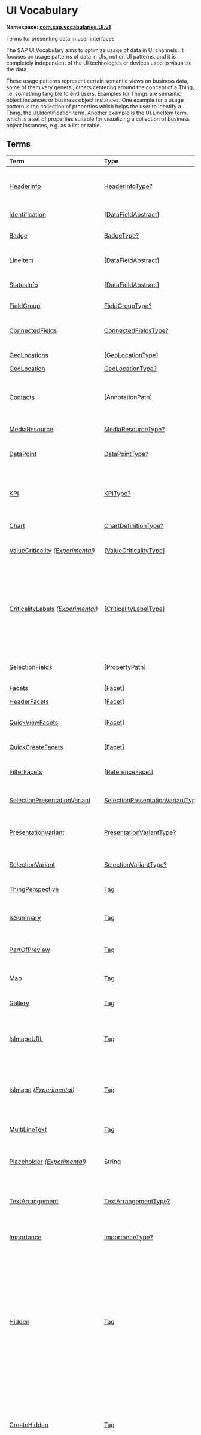 # UI Vocabulary
**Namespace: [com.sap.vocabularies.UI.v1](UI.xml)**

Terms for presenting data in user interfaces

The SAP UI Vocabulary aims to optimize usage of data in UI channels.
It focuses on usage patterns of data in UIs, not on UI patterns, and it is completely independent of the
UI technologies or devices used to visualize the data.

These usage patterns represent certain semantic views on business data, some of them very general,
others centering around the concept of a Thing, i.e. something tangible to end users.
Examples for Things are semantic object instances or business object instances.
One example for a usage pattern is the collection of properties which helps the user to identify a Thing,
the [UI.Identification](#Identification) term.
Another example is the [UI.LineItem](#LineItem) term, which is a set of properties suitable for visualizing
a collection of business object instances, e.g. as a list or table.


## Terms

Term|Type|Description
:---|:---|:----------
[HeaderInfo](UI.xml#L61)|[HeaderInfoType?](#HeaderInfoType)|<a name="HeaderInfo"></a>Information for the header area of an entity representation. HeaderInfo is mandatory for main entity types of the model
[Identification](UI.xml#L108)|\[[DataFieldAbstract](#DataFieldAbstract)\]|<a name="Identification"></a>Collection of fields identifying the object
[Badge](UI.xml#L113)|[BadgeType?](#BadgeType)|<a name="Badge"></a>Information usually displayed in the form of a business card
[LineItem](UI.xml#L140)|\[[DataFieldAbstract](#DataFieldAbstract)\]|<a name="LineItem"></a>Collection of data fields for representation in a table or list
[StatusInfo](UI.xml#L145)|\[[DataFieldAbstract](#DataFieldAbstract)\]|<a name="StatusInfo"></a>Collection of data fields describing the status of an entity
[FieldGroup](UI.xml#L150)|[FieldGroupType?](#FieldGroupType)|<a name="FieldGroup"></a>Group of fields with an optional label
[ConnectedFields](UI.xml#L164)|[ConnectedFieldsType?](#ConnectedFieldsType)|<a name="ConnectedFields"></a>Group of semantically connected fields with a representation template and an optional label ([Example](UI.xml#L166))
[GeoLocations](UI.xml#L229)|\[[GeoLocationType](#GeoLocationType)\]|<a name="GeoLocations"></a>Collection of geographic locations
[GeoLocation](UI.xml#L233)|[GeoLocationType?](#GeoLocationType)|<a name="GeoLocation"></a>Geographic location
[Contacts](UI.xml#L253)|\[AnnotationPath\]|<a name="Contacts"></a>Collection of contacts<br>Each collection item MUST reference an annotation of a Communication.Contact<br>Allowed terms:<br>- [Contact](Communication.md#Contact)
[MediaResource](UI.xml#L264)|[MediaResourceType?](#MediaResourceType)|<a name="MediaResource"></a>Properties that describe a media resource
[DataPoint](UI.xml#L318)|[DataPointType?](#DataPointType)|<a name="DataPoint"></a>Visualization of a single point of data, typically a number; may also be textual, e.g. a status value
[KPI](UI.xml#L626)|[KPIType?](#KPIType)|<a name="KPI"></a>A Key Performance Indicator (KPI) bundles a SelectionVariant and a DataPoint, and provides details for progressive disclosure
[Chart](UI.xml#L672)|[ChartDefinitionType?](#ChartDefinitionType)|<a name="Chart"></a>Visualization of multiple data points
[ValueCriticality](UI.xml#L866) *([Experimental](Common.md#Experimental))*|\[[ValueCriticalityType](#ValueCriticalityType)\]|<a name="ValueCriticality"></a>Assign criticalities to primitive values. This information can be used for semantic coloring.
[CriticalityLabels](UI.xml#L879) *([Experimental](Common.md#Experimental))*|\[[CriticalityLabelType](#CriticalityLabelType)\]|<a name="CriticalityLabels"></a>Assign labels to criticalities. This information can be used for semantic coloring. When applied to a property, a label for a criticality must be provided, if more than one value of the annotated property has been assigned to the same criticality. There must be no more than one label per criticality.
[SelectionFields](UI.xml#L900)|\[PropertyPath\]|<a name="SelectionFields"></a>Properties that might be relevant for filtering a collection of entities of this type
[Facets](UI.xml#L908)|\[[Facet](#Facet)\]|<a name="Facets"></a>Collection of facets
[HeaderFacets](UI.xml#L912)|\[[Facet](#Facet)\]|<a name="HeaderFacets"></a>Facets for additional object header information
[QuickViewFacets](UI.xml#L916)|\[[Facet](#Facet)\]|<a name="QuickViewFacets"></a>Facets that may be used for a quick overview of the object
[QuickCreateFacets](UI.xml#L920)|\[[Facet](#Facet)\]|<a name="QuickCreateFacets"></a>Facets that may be used for a (quick) create of the object
[FilterFacets](UI.xml#L924)|\[[ReferenceFacet](#ReferenceFacet)\]|<a name="FilterFacets"></a>Facets that reference UI.FieldGroup annotations to group filterable fields
[SelectionPresentationVariant](UI.xml#L985)|[SelectionPresentationVariantType?](#SelectionPresentationVariantType)|<a name="SelectionPresentationVariant"></a>A SelectionPresentationVariant bundles a Selection Variant and a Presentation Variant
[PresentationVariant](UI.xml#L1009)|[PresentationVariantType?](#PresentationVariantType)|<a name="PresentationVariant"></a>Defines how the result of a queried collection of entities is shaped and how this result is displayed
[SelectionVariant](UI.xml#L1088)|[SelectionVariantType?](#SelectionVariantType)|<a name="SelectionVariant"></a>A SelectionVariant denotes a combination of parameters and filters to query the annotated entity set
[ThingPerspective](UI.xml#L1220)|[Tag](https://github.com/oasis-tcs/odata-vocabularies/blob/master/vocabularies/Org.OData.Core.V1.md#Tag)|<a name="ThingPerspective"></a>The annotated term is a Thing Perspective
[IsSummary](UI.xml#L1223)|[Tag](https://github.com/oasis-tcs/odata-vocabularies/blob/master/vocabularies/Org.OData.Core.V1.md#Tag)|<a name="IsSummary"></a>This Facet and all included Facets are the summary of the thing. At most one Facet of a thing can be tagged with this term
[PartOfPreview](UI.xml#L1227)|[Tag](https://github.com/oasis-tcs/odata-vocabularies/blob/master/vocabularies/Org.OData.Core.V1.md#Tag)|<a name="PartOfPreview"></a>This Facet and all included Facets are part of the Thing preview
[Map](UI.xml#L1231)|[Tag](https://github.com/oasis-tcs/odata-vocabularies/blob/master/vocabularies/Org.OData.Core.V1.md#Tag)|<a name="Map"></a>Target MUST reference a UI.GeoLocation, Communication.Address or a collection of these
[Gallery](UI.xml#L1235)|[Tag](https://github.com/oasis-tcs/odata-vocabularies/blob/master/vocabularies/Org.OData.Core.V1.md#Tag)|<a name="Gallery"></a>Target MUST reference a UI.MediaResource
[IsImageURL](UI.xml#L1240)|[Tag](https://github.com/oasis-tcs/odata-vocabularies/blob/master/vocabularies/Org.OData.Core.V1.md#Tag)|<a name="IsImageURL"></a>Properties and terms annotated with this term MUST contain a valid URL referencing an resource with a MIME type image<br>Can be annotated with:<br>- [IsNaturalPerson](Common.md#IsNaturalPerson)
[IsImage](UI.xml#L1250) *([Experimental](Common.md#Experimental))*|[Tag](https://github.com/oasis-tcs/odata-vocabularies/blob/master/vocabularies/Org.OData.Core.V1.md#Tag)|<a name="IsImage"></a>Properties annotated with this term MUST be a stream property annotated with a MIME type image<br>Can be annotated with:<br>- [IsNaturalPerson](Common.md#IsNaturalPerson)
[MultiLineText](UI.xml#L1261)|[Tag](https://github.com/oasis-tcs/odata-vocabularies/blob/master/vocabularies/Org.OData.Core.V1.md#Tag)|<a name="MultiLineText"></a>Properties annotated with this annotation should be rendered as multi-line text (e.g. text area)
[Placeholder](UI.xml#L1266) *([Experimental](Common.md#Experimental))*|String|<a name="Placeholder"></a>A short, human-readable text that gives a hint or an example to help the user with data entry
[TextArrangement](UI.xml#L1272)|[TextArrangementType?](#TextArrangementType)|<a name="TextArrangement"></a>Describes the arrangement of a code or ID value and its text<br>If used for a single property the Common.Text annotation is annotated
[Importance](UI.xml#L1291)|[ImportanceType?](#ImportanceType)|<a name="Importance"></a>Expresses the importance of e.g. a DataField or an annotation
[Hidden](UI.xml#L1306)|[Tag](https://github.com/oasis-tcs/odata-vocabularies/blob/master/vocabularies/Org.OData.Core.V1.md#Tag)|<a name="Hidden"></a>Properties or facets (see UI.Facet) annotated with this term will not be rendered if the annotation evaluates to true.<br>Hidden properties usually carry technical information that is used for application control and is of no direct interest to end users. The annotation value may be an expression to dynamically hide or render the annotated feature. If a navigation property is annotated with `Hidden` true, all subsequent parts are hidden - independent of their own potential `Hidden` annotations.
[CreateHidden](UI.xml#L1314)|[Tag](https://github.com/oasis-tcs/odata-vocabularies/blob/master/vocabularies/Org.OData.Core.V1.md#Tag)|<a name="CreateHidden"></a>EntitySets annotated with this term can control the visibility of the Create operation dynamically<br>The annotation value should be a path to another property from a related entity.
[UpdateHidden](UI.xml#L1319)|[Tag](https://github.com/oasis-tcs/odata-vocabularies/blob/master/vocabularies/Org.OData.Core.V1.md#Tag)|<a name="UpdateHidden"></a>EntitySets annotated with this term can control the visibility of the Edit/Save operation dynamically<br>The annotation value should be a path to another property from the same or a related entity.
[DeleteHidden](UI.xml#L1324)|[Tag](https://github.com/oasis-tcs/odata-vocabularies/blob/master/vocabularies/Org.OData.Core.V1.md#Tag)|<a name="DeleteHidden"></a>EntitySets annotated with this term can control the visibility of the Delete operation dynamically<br>The annotation value should be a path to another property from the same or a related entity.
[HiddenFilter](UI.xml#L1329)|[Tag](https://github.com/oasis-tcs/odata-vocabularies/blob/master/vocabularies/Org.OData.Core.V1.md#Tag)|<a name="HiddenFilter"></a>Properties annotated with this term will not be rendered as filter criteria if the annotation evaluates to true.<br>Properties annotated with `HiddenFilter` are intended as parts of a `$filter` expression that cannot be directly influenced by end users. The properties will be rendered in all other places, e.g. table columns or form fields. This is in contrast to properties annotated with [Hidden](#Hidden) that are not rendered at all. If a navigation property is annotated with `HiddenFilter` true, all subsequent parts are hidden in filter - independent of their own potential `HiddenFilter` annotations.
[DataFieldDefault](UI.xml#L1338)|[DataFieldAbstract?](#DataFieldAbstract)|<a name="DataFieldDefault"></a>Default representation of a property as a datafield, e.g. when the property is added as a table column or form field via personalization<br>Only concrete subtypes of [DataFieldAbstract](#DataFieldAbstract) can be used for a DataFieldDefault. For type [DataField](#DataField) and its subtypes the annotation target SHOULD be the same property that is referenced via a path expression in the `Value` of the datafield.
[Criticality](UI.xml#L1513)|[CriticalityType?](#CriticalityType)|<a name="Criticality"></a>Service-calculated criticality, alternative to UI.CriticalityCalculation
[CriticalityCalculation](UI.xml#L1517)|[CriticalityCalculationType?](#CriticalityCalculationType)|<a name="CriticalityCalculation"></a>Parameters for client-calculated criticality, alternative to UI.Criticality
[Emphasized](UI.xml#L1521) *([Experimental](Common.md#Experimental))*|[Tag](https://github.com/oasis-tcs/odata-vocabularies/blob/master/vocabularies/Org.OData.Core.V1.md#Tag)|<a name="Emphasized"></a>Highlight something that is of special interest<br>The usage of a property or operation should be highlighted as it's of special interest for the end user
[OrderBy](UI.xml#L1527) *([Experimental](Common.md#Experimental))*|PropertyPath?|<a name="OrderBy"></a>Sort by the referenced property instead of by the annotated property<br>Example: annotated property `SizeCode` has string values XS, S, M, L, XL, referenced property SizeOrder has numeric values -2, -1, 0, 1, 2. Numeric ordering by SizeOrder will be more understandable than lexicographic ordering by SizeCode.
[ParameterDefaultValue](UI.xml#L1533) *([Experimental](Common.md#Experimental))*|PrimitiveType?|<a name="ParameterDefaultValue"></a>Define default values for action parameters<br>For unbound actions the default value can either be a constant expression, or a dynamic expression using absolute paths, e.g. singletons or function import results. Whereas for bound actions the bound entity and its properties and associated properties can be used as default values
[RecommendationState](UI.xml#L1540)|[RecommendationStateType?](#RecommendationStateType)|<a name="RecommendationState"></a>Indicates whether a field contains or has a recommended value<br>Intelligent systems can help users by recommending input the user may "prefer".
[RecommendationList](UI.xml#L1570)|[RecommendationListType?](#RecommendationListType)|<a name="RecommendationList"></a>Specifies how to get a list of recommended values for a property or parameter<br>Intelligent systems can help users by recommending input the user may "prefer".
[ExcludeFromNavigationContext](UI.xml#L1602)|[Tag](https://github.com/oasis-tcs/odata-vocabularies/blob/master/vocabularies/Org.OData.Core.V1.md#Tag)|<a name="ExcludeFromNavigationContext"></a>The contents of this property must not be propagated to the app-to-app navigation context
[CSRFTokenRequired](UI.xml#L1606)|\[[CSRFTokenRequiredType](#CSRFTokenRequiredType)\]|<a name="CSRFTokenRequired"></a>Requests involving this container, collection or property must contain a token proving that the user willingly made the request<br>Annotations for a request method with a more specific target take precedence over ones with a less specific target. In the absence of this annotation, the token is required in the request header for POST, PUT, PATCH and DELETE requests.

## <a name="HeaderInfoType"></a>[HeaderInfoType](UI.xml#L65)


Property|Type|Description
:-------|:---|:----------
[TypeName](UI.xml#L66)|String|Name of the main entity type
[TypeNamePlural](UI.xml#L70)|String|Plural form of the name of the main entity type
[Title](UI.xml#L74)|[DataFieldAbstract?](#DataFieldAbstract)|Title, e.g. for overview pages<br>This can be a [DataField](#DataField) and any of its children, or a [DataFieldForAnnotation](#DataFieldForAnnotation) targeting [ConnectedFields](#ConnectedFields).
[Description](UI.xml#L84)|[DataFieldAbstract?](#DataFieldAbstract)|Description, e.g. for overview pages<br>This can be a [DataField](#DataField) and any of its children, or a [DataFieldForAnnotation](#DataFieldForAnnotation) targeting [ConnectedFields](#ConnectedFields).
[ImageUrl](UI.xml#L94)|URL?|Image URL for an instance of the entity type. If the property ImageUrl has a valid value, it can be used for the visualization of the instance. If it is not available or not valid the property TypeImageUrl can be used instead.
[TypeImageUrl](UI.xml#L98)|URL?|Image URL for the entity type
[Initials](UI.xml#L102) *([Experimental](Common.md#Experimental))*|String?|Latin letters to be used in case no ImageUrl or TypeImageUrl is present

## <a name="BadgeType"></a>[BadgeType](UI.xml#L117)


Property|Type|Description
:-------|:---|:----------
[HeadLine](UI.xml#L118)|[DataField](#DataField)|Headline
[Title](UI.xml#L121)|[DataField](#DataField)|Title
[ImageUrl](UI.xml#L124)|URL?|Image URL for an instance of the entity type. If the property ImageUrl has a valid value, it can be used for the visualization of the instance. If it is not available or not valid the property TypeImageUrl can be used instead.
[TypeImageUrl](UI.xml#L128)|URL?|Image URL for the entity type
[MainInfo](UI.xml#L132)|[DataField?](#DataField)|Main information on the business card
[SecondaryInfo](UI.xml#L135)|[DataField?](#DataField)|Additional information on the business card

## <a name="FieldGroupType"></a>[FieldGroupType](UI.xml#L154)


Property|Type|Description
:-------|:---|:----------
[Label](UI.xml#L155)|String?|Label for the field group
[Data](UI.xml#L159)|\[[DataFieldAbstract](#DataFieldAbstract)\]|Collection of data fields

## <a name="ConnectedFieldsType"></a>[ConnectedFieldsType](UI.xml#L191)
Group of semantically connected fields with a representation template and an optional label

Property|Type|Description
:-------|:---|:----------
[Label](UI.xml#L193)|String?|Label for the connected fields
[Template](UI.xml#L197)|String|Template for representing the connected fields<br>Template variables are identifiers enclosed in curly braces, e.g. `{MaterialName} - {MaterialClassName}`. The `Data` collection assigns values to the template variables.
[Data](UI.xml#L202)|[Dictionary](https://github.com/oasis-tcs/odata-vocabularies/blob/master/vocabularies/Org.OData.Core.V1.md#Dictionary)|Dictionary of template variables<br>Each template variable used in `Template` must be assigned a value here. The value must be of type [DataFieldAbstract](#DataFieldAbstract)

## <a name="GeoLocationType"></a>[GeoLocationType](UI.xml#L237)
Properties that define a geographic location

Property|Type|Description
:-------|:---|:----------
[Latitude](UI.xml#L239)|Double?|Geographic latitude
[Longitude](UI.xml#L242)|Double?|Geographic longitude
[Location](UI.xml#L245)|GeographyPoint?|A point in a round-earth coordinate system
[Address](UI.xml#L248)|[AddressType?](Communication.md#AddressType)|vCard-style address

## <a name="MediaResourceType"></a>[MediaResourceType](UI.xml#L268)


Property|Type|Description
:-------|:---|:----------
[Url](UI.xml#L269)|URL|URL of media resource
[ContentType](UI.xml#L273)|MediaType?|Content type, such as application/pdf, video/x-flv, image/jpeg
[ByteSize](UI.xml#L277)|Int64?|Resource size in bytes
[ChangedAt](UI.xml#L280)|DateTimeOffset?|Date of last change
[Thumbnail](UI.xml#L283)|[ImageType?](#ImageType)|Thumbnail image
[Title](UI.xml#L286)|[DataField](#DataField)|Resource title
[Description](UI.xml#L289)|[DataField?](#DataField)|Resource description

## <a name="ImageType"></a>[ImageType](UI.xml#L293)


Property|Type|Description
:-------|:---|:----------
[Url](UI.xml#L294)|URL|URL of image
[Width](UI.xml#L298)|String?|Width of image
[Height](UI.xml#L301)|String?|Height of image

## <a name="DataPointType"></a>[DataPointType](UI.xml#L322)


Property|Type|Description
:-------|:---|:----------
[Title](UI.xml#L323)|String?|Title of the data point
[Description](UI.xml#L327)|String?|Short description
[LongDescription](UI.xml#L331)|String?|Full description
[Value](UI.xml#L335)|PrimitiveType|Numeric value<br>The value is typically provided via a `Path` construct. The path MUST lead to a direct property of the same entity type or a property of a complex property (recursively) of that entity type, navigation segments are not allowed.<br/>It could be annotated with either `UoM.ISOCurrency` or `UoM.Unit`. Percentage values are annotated with `UoM.Unit = '%'`. A renderer should take an optional `Common.Text` annotation into consideration.
[TargetValue](UI.xml#L347)|PrimitiveType?|Target value
[ForecastValue](UI.xml#L350)|PrimitiveType?|Forecast value
[MinimumValue](UI.xml#L353)|Decimal?|Minimum value (for output rendering)
[MaximumValue](UI.xml#L356)|Decimal?|Maximum value (for output rendering)
[ValueFormat](UI.xml#L359)|[NumberFormat?](#NumberFormat)|Number format
[Visualization](UI.xml#L362)|[VisualizationType?](#VisualizationType)|Preferred visualization
[SampleSize](UI.xml#L365)|PrimitiveType?|Sample size used for the determination of the data point; should contain just integer value as Edm.Byte, Edm.SByte, Edm.Intxx, and Edm.Decimal with scale 0.
[ReferencePeriod](UI.xml#L372)|[ReferencePeriod?](#ReferencePeriod)|Reference period
[Criticality](UI.xml#L375)|[CriticalityType?](#CriticalityType)|Service-calculated criticality, alternative to CriticalityCalculation
[CriticalityLabels](UI.xml#L378)|AnnotationPath?|Custom labels for the criticality legend. Annotation path MUST end in UI.CriticalityLabels<br>Allowed terms:<br>- [CriticalityLabels](#CriticalityLabels)
[CriticalityRepresentation](UI.xml#L386) *([Experimental](Common.md#Experimental))*|[CriticalityRepresentationType?](#CriticalityRepresentationType)|Decides if criticality is visualized in addition by means of an icon
[CriticalityCalculation](UI.xml#L390)|[CriticalityCalculationType?](#CriticalityCalculationType)|Parameters for client-calculated criticality, alternative to Criticality
[Trend](UI.xml#L393)|[TrendType?](#TrendType)|Service-calculated trend, alternative to TrendCalculation
[TrendCalculation](UI.xml#L396)|[TrendCalculationType?](#TrendCalculationType)|Parameters for client-calculated trend, alternative to Trend
[Responsible](UI.xml#L399)|[ContactType?](Communication.md#ContactType)|Contact person

## <a name="NumberFormat"></a>[NumberFormat](UI.xml#L404)
Describes how to visualise a number

Property|Type|Description
:-------|:---|:----------
[ScaleFactor](UI.xml#L406)|Decimal?|Display value in *ScaleFactor* units, e.g. 1000 for k (kilo), 1e6 for M (Mega)
[NumberOfFractionalDigits](UI.xml#L409)|Byte?|Number of fractional digits of the scaled value to be visualized

## <a name="VisualizationType"></a>[VisualizationType](UI.xml#L414)


Member|Value|Description
:-----|----:|:----------
[Number](UI.xml#L415)|0|Visualize as a number
[BulletChart](UI.xml#L418)|1|Visualize as bullet chart - requires TargetValue
[Progress](UI.xml#L421)|2|Visualize as progress indicator - requires TargetValue
[Rating](UI.xml#L424)|3|Visualize as partially or completely filled stars/hearts/... - requires TargetValue
[Donut](UI.xml#L427)|4|Visualize as donut, optionally with missing segment - requires TargetValue
[DeltaBulletChart](UI.xml#L430)|5|Visualize as delta bullet chart - requires TargetValue

## <a name="ReferencePeriod"></a>[ReferencePeriod](UI.xml#L435)
Reference period

Property|Type|Description
:-------|:---|:----------
[Description](UI.xml#L437)|String?|Short description of the reference period
[Start](UI.xml#L441)|DateTimeOffset?|Start of the reference period
[End](UI.xml#L444)|DateTimeOffset?|End of the reference period

## <a name="CriticalityType"></a>[CriticalityType](UI.xml#L449)
Criticality of a value or status, represented e.g. via semantic colors (https://experience.sap.com/fiori-design-web/foundation/colors/#semantic-colors)

Member|Value|Description
:-----|----:|:----------
[VeryNegative](UI.xml#L451) *([Experimental](Common.md#Experimental))*|-1|Very negative / dark-red status - risk - out of stock - late
[Neutral](UI.xml#L455)|0|Neutral / grey status - inactive - open - in progress
[Negative](UI.xml#L458)|1|Negative / red status - attention - overload - alert
[Critical](UI.xml#L461)|2|Critical / orange status - warning
[Positive](UI.xml#L464)|3|Positive / green status - completed - available - on track - acceptable
[VeryPositive](UI.xml#L467) *([Experimental](Common.md#Experimental))*|4|Very positive - above max stock - excess
[Information](UI.xml#L471) *([Experimental](Common.md#Experimental))*|5|Information - noticable - informative

## <a name="CriticalityCalculationType"></a>[CriticalityCalculationType](UI.xml#L477): [CriticalityThresholdsType](#CriticalityThresholdsType)
Describes how to calculate the criticality of a value depending on the improvement direction


The calculation is done by comparing a value to the threshold values relevant for the specified improvement direction.

The value to be compared is
  - Value - if ReferenceValue is not specified
  - Value sub ReferenceValue – if ReferenceValue is specified and IsRelativeDifference is not specified or specified as false
  - (Value sub ReferenceValue) divBy ReferenceValue – if ReferenceValue is specified and IsRelativeDifference is specified as true

For improvement direction `Target`, the criticality is calculated using both low and high threshold values. It will be
  - Positive if the value is greater than or equal to AcceptanceRangeLowValue and lower than or equal to AcceptanceRangeHighValue
  - Neutral if the value is greater than or equal to ToleranceRangeLowValue and lower than AcceptanceRangeLowValue OR greater than AcceptanceRangeHighValue and lower than or equal to ToleranceRangeHighValue
  - Critical if the value is greater than or equal to DeviationRangeLowValue and lower than ToleranceRangeLowValue OR greater than ToleranceRangeHighValue  and lower than or equal to DeviationRangeHighValue
  - Negative if the value is lower than DeviationRangeLowValue or greater than DeviationRangeHighValue

For improvement direction `Minimize`, the criticality is calculated using the high threshold values. It is
  - Positive if the value is lower than or equal to AcceptanceRangeHighValue
  - Neutral if the value is  greater than AcceptanceRangeHighValue and lower than or equal to ToleranceRangeHighValue
  - Critical if the value is greater than ToleranceRangeHighValue and lower than or equal to DeviationRangeHighValue
  - Negative if the value is greater than DeviationRangeHighValue

For improvement direction `Maximize`, the criticality is calculated using the low threshold values. It is
  - Positive if the value is greater than or equal to AcceptanceRangeLowValue
  - Neutral if the value is less than AcceptanceRangeLowValue and greater than or equal to ToleranceRangeLowValue
  - Critical if the value is lower than ToleranceRangeLowValue and greater than or equal to DeviationRangeLowValue
  - Negative if the value is lower than DeviationRangeLowValue

Thresholds are optional. For unassigned values, defaults are determined in this order:
  - For DeviationRange, an omitted LowValue translates into the smallest possible number (-INF), an omitted HighValue translates into the largest possible number (+INF)
  - For ToleranceRange, an omitted LowValue will be initialized with DeviationRangeLowValue, an omitted HighValue will be initialized with DeviationRangeHighValue
  - For AcceptanceRange, an omitted LowValue will be initialized with ToleranceRangeLowValue, an omitted HighValue will be initialized with ToleranceRangeHighValue
          

Property|Type|Description
:-------|:---|:----------
[*AcceptanceRangeLowValue*](UI.xml#L532)|PrimitiveType?|Lowest value that is considered positive
[*AcceptanceRangeHighValue*](UI.xml#L535)|PrimitiveType?|Highest value that is considered positive
[*ToleranceRangeLowValue*](UI.xml#L538)|PrimitiveType?|Lowest value that is considered neutral
[*ToleranceRangeHighValue*](UI.xml#L541)|PrimitiveType?|Highest value that is considered neutral
[*DeviationRangeLowValue*](UI.xml#L544)|PrimitiveType?|Lowest value that is considered critical
[*DeviationRangeHighValue*](UI.xml#L547)|PrimitiveType?|Highest value that is considered critical
[ReferenceValue](UI.xml#L512) *([Experimental](Common.md#Experimental))*|PrimitiveType?|Reference value for the calculation, e.g. number of sales for the last year
[IsRelativeDifference](UI.xml#L516) *([Experimental](Common.md#Experimental))*|Boolean|Calculate with a relative difference
[ImprovementDirection](UI.xml#L520)|[ImprovementDirectionType](#ImprovementDirectionType)|Describes in which direction the value improves
[ConstantThresholds](UI.xml#L523) *([Experimental](Common.md#Experimental))*|\[[LevelThresholdsType](#LevelThresholdsType)\]|List of thresholds depending on the aggregation level as a set of constant values<br>Constant thresholds shall only be used in order to refine constant values given for the data point overall (aggregation level with empty collection of property paths), but not if the thresholds are based on other measure elements.

## <a name="CriticalityThresholdsType"></a>[CriticalityThresholdsType](UI.xml#L530)
Thresholds for calculating the criticality of a value

**Derived Types:**
- [CriticalityCalculationType](#CriticalityCalculationType)
- [LevelThresholdsType](#LevelThresholdsType)

Property|Type|Description
:-------|:---|:----------
[AcceptanceRangeLowValue](UI.xml#L532)|PrimitiveType?|Lowest value that is considered positive
[AcceptanceRangeHighValue](UI.xml#L535)|PrimitiveType?|Highest value that is considered positive
[ToleranceRangeLowValue](UI.xml#L538)|PrimitiveType?|Lowest value that is considered neutral
[ToleranceRangeHighValue](UI.xml#L541)|PrimitiveType?|Highest value that is considered neutral
[DeviationRangeLowValue](UI.xml#L544)|PrimitiveType?|Lowest value that is considered critical
[DeviationRangeHighValue](UI.xml#L547)|PrimitiveType?|Highest value that is considered critical

## <a name="ImprovementDirectionType"></a>[ImprovementDirectionType](UI.xml#L552)
Describes which direction of a value change is seen as an improvement

Member|Value|Description
:-----|----:|:----------
[Minimize](UI.xml#L554)|1|Lower is better
[Target](UI.xml#L557)|2|Closer to the target is better
[Maximize](UI.xml#L560)|3|Higher is better

## <a name="LevelThresholdsType"></a>[LevelThresholdsType](UI.xml#L565): [CriticalityThresholdsType](#CriticalityThresholdsType) *([Experimental](Common.md#Experimental))*
Thresholds for an aggregation level

Property|Type|Description
:-------|:---|:----------
[*AcceptanceRangeLowValue*](UI.xml#L532)|PrimitiveType?|Lowest value that is considered positive
[*AcceptanceRangeHighValue*](UI.xml#L535)|PrimitiveType?|Highest value that is considered positive
[*ToleranceRangeLowValue*](UI.xml#L538)|PrimitiveType?|Lowest value that is considered neutral
[*ToleranceRangeHighValue*](UI.xml#L541)|PrimitiveType?|Highest value that is considered neutral
[*DeviationRangeLowValue*](UI.xml#L544)|PrimitiveType?|Lowest value that is considered critical
[*DeviationRangeHighValue*](UI.xml#L547)|PrimitiveType?|Highest value that is considered critical
[AggregationLevel](UI.xml#L568)|\[PropertyPath\]|An unordered tuple of dimensions, i.e. properties which are intended to be used for grouping in aggregating requests. In analytical UIs, e.g. an analytical chart, the aggregation level typically corresponds to the visible dimensions.

## <a name="TrendType"></a>[TrendType](UI.xml#L573)
The trend of a value

Member|Value|Description
:-----|----:|:----------
[StrongUp](UI.xml#L575)|1|Value grows strongly
[Up](UI.xml#L578)|2|Value grows
[Sideways](UI.xml#L581)|3|Value does not significantly grow or shrink
[Down](UI.xml#L584)|4|Value shrinks
[StrongDown](UI.xml#L587)|5|Value shrinks strongly

## <a name="TrendCalculationType"></a>[TrendCalculationType](UI.xml#L592)
Describes how to calculate the trend of a value


By default, the calculation is done by comparing the difference between Value and ReferenceValue to the threshold values.
If IsRelativeDifference is set, the difference of Value and ReferenceValue is divided by ReferenceValue and the relative difference is compared.

The trend is
  - StrongUp if the difference is greater than or equal to StrongUpDifference
  - Up if the difference is less than StrongUpDifference and greater than or equal to UpDifference
  - Sideways if the difference  is less than UpDifference and greater than DownDifference
  - Down if the difference is greater than StrongDownDifference and lower than or equal to DownDifference
  - StrongDown if the difference is lower than or equal to StrongDownDifference

Property|Type|Description
:-------|:---|:----------
[ReferenceValue](UI.xml#L606)|PrimitiveType|Reference value for the calculation, e.g. number of sales for the last year
[IsRelativeDifference](UI.xml#L609)|Boolean|Calculate with a relative difference
[UpDifference](UI.xml#L612)|Decimal|Threshold for Up
[StrongUpDifference](UI.xml#L615)|Decimal|Threshold for StrongUp
[DownDifference](UI.xml#L618)|Decimal|Threshold for Down
[StrongDownDifference](UI.xml#L621)|Decimal|Threshold for StrongDown

## <a name="KPIType"></a>[KPIType](UI.xml#L632)


Property|Type|Description
:-------|:---|:----------
[ID](UI.xml#L633)|String?|Optional identifier to reference this instance from an external context
[ShortDescription](UI.xml#L638) *([Experimental](Common.md#Experimental))*|String?|Very short description
[SelectionVariant](UI.xml#L643)|[SelectionVariantType](#SelectionVariantType)|Selection variant, either specified inline or referencing another annotation via Path
[DataPoint](UI.xml#L646)|[DataPointType](#DataPointType)|Data point, either specified inline or referencing another annotation via Path
[AdditionalDataPoints](UI.xml#L649)|\[[DataPointType](#DataPointType)\]|Additional data points, either specified inline or referencing another annotation via Path<br>Additional data points are typically related to the main data point and provide complementing information or could be used for comparisons
[Detail](UI.xml#L653)|[KPIDetailType?](#KPIDetailType)|Contains information about KPI details, especially drill-down presentations

## <a name="KPIDetailType"></a>[KPIDetailType](UI.xml#L657)


Property|Type|Description
:-------|:---|:----------
[DefaultPresentationVariant](UI.xml#L658)|[PresentationVariantType?](#PresentationVariantType)|Presentation variant, either specified inline or referencing another annotation via Path
[AlternativePresentationVariants](UI.xml#L661)|\[[PresentationVariantType](#PresentationVariantType)\]|A list of alternative presentation variants, either specified inline or referencing another annotation via Path
[SemanticObject](UI.xml#L664)|String?|Name of the Semantic Object. If not specified, use Semantic Object annotated at the property referenced in KPI/DataPoint/Value
[Action](UI.xml#L667)|String?|Name of the Action on the Semantic Object. If not specified, let user choose which of the available actions to trigger.

## <a name="ChartDefinitionType"></a>[ChartDefinitionType](UI.xml#L676)


Property|Type|Description
:-------|:---|:----------
[Title](UI.xml#L677)|String?|Title of the chart
[Description](UI.xml#L681)|String?|Short description
[ChartType](UI.xml#L685)|[ChartType](#ChartType)|Chart type
[AxisScaling](UI.xml#L688)|[ChartAxisScalingType?](#ChartAxisScalingType)|Describes the scale of the chart value axes
[Measures](UI.xml#L691)|\[PropertyPath\]|Measures of the chart, e.g. size and color in a bubble chart
[MeasureAttributes](UI.xml#L694)|\[[ChartMeasureAttributeType](#ChartMeasureAttributeType)\]|Describes Attributes for Measures. All Measures used in this collection must also be part of the Measures Property.
[Dimensions](UI.xml#L699)|\[PropertyPath\]|Dimensions of the chart, e.g. x- and y-axis of a bubble chart
[DimensionAttributes](UI.xml#L702)|\[[ChartDimensionAttributeType](#ChartDimensionAttributeType)\]|Describes Attributes for Dimensions. All Dimensions used in this collection must also be part of the Dimensions Property.
[Actions](UI.xml#L707)|\[[DataFieldForActionAbstract](#DataFieldForActionAbstract)\]|Available actions

## <a name="ChartType"></a>[ChartType](UI.xml#L712)


Member|Value|Description
:-----|----:|:----------
[Column](UI.xml#L713)|0|
[ColumnStacked](UI.xml#L714)|1|
[ColumnDual](UI.xml#L715)|2|
[ColumnStackedDual](UI.xml#L716)|3|
[ColumnStacked100](UI.xml#L717)|4|
[ColumnStackedDual100](UI.xml#L718)|5|
[Bar](UI.xml#L719)|6|
[BarStacked](UI.xml#L720)|7|
[BarDual](UI.xml#L721)|8|
[BarStackedDual](UI.xml#L722)|9|
[BarStacked100](UI.xml#L723)|10|
[BarStackedDual100](UI.xml#L724)|11|
[Area](UI.xml#L725)|12|
[AreaStacked](UI.xml#L726)|13|
[AreaStacked100](UI.xml#L727)|14|
[HorizontalArea](UI.xml#L728)|15|
[HorizontalAreaStacked](UI.xml#L729)|16|
[HorizontalAreaStacked100](UI.xml#L730)|17|
[Line](UI.xml#L731)|18|
[LineDual](UI.xml#L732)|19|
[Combination](UI.xml#L733)|20|
[CombinationStacked](UI.xml#L734)|21|
[CombinationDual](UI.xml#L735)|22|
[CombinationStackedDual](UI.xml#L736)|23|
[HorizontalCombinationStacked](UI.xml#L737)|24|
[Pie](UI.xml#L738)|25|
[Donut](UI.xml#L739)|26|
[Scatter](UI.xml#L740)|27|
[Bubble](UI.xml#L741)|28|
[Radar](UI.xml#L742)|29|
[HeatMap](UI.xml#L743)|30|
[TreeMap](UI.xml#L744)|31|
[Waterfall](UI.xml#L745)|32|
[Bullet](UI.xml#L746)|33|
[VerticalBullet](UI.xml#L747)|34|
[HorizontalWaterfall](UI.xml#L748)|35|
[HorizontalCombinationDual](UI.xml#L749)|36|
[HorizontalCombinationStackedDual](UI.xml#L750)|37|
[Donut100](UI.xml#L751) *([Experimental](Common.md#Experimental))*|38|

## <a name="ChartAxisScalingType"></a>[ChartAxisScalingType](UI.xml#L757)


Property|Type|Description
:-------|:---|:----------
[ScaleBehavior](UI.xml#L758)|[ChartAxisScaleBehaviorType](#ChartAxisScaleBehaviorType)|Scale is fixed or adapts automatically to rendered values
[AutoScaleBehavior](UI.xml#L761)|[ChartAxisAutoScaleBehaviorType?](#ChartAxisAutoScaleBehaviorType)|Settings for automatic scaling
[FixedScaleMultipleStackedMeasuresBoundaryValues](UI.xml#L764)|[FixedScaleMultipleStackedMeasuresBoundaryValuesType?](#FixedScaleMultipleStackedMeasuresBoundaryValuesType)|Boundary values for fixed scaling of a stacking chart type with multiple measures

## <a name="ChartAxisScaleBehaviorType"></a>[ChartAxisScaleBehaviorType](UI.xml#L769)


Member|Value|Description
:-----|----:|:----------
[AutoScale](UI.xml#L770)|0|Value axes scale automatically
[FixedScale](UI.xml#L773)|1|Fixed minimum and maximum values are applied, which are derived from the @UI.MeasureAttributes.DataPoint/MinimumValue and .../MaximumValue annotation by default. For stacking chart types with multiple measures, they are taken from ChartAxisScalingType/FixedScaleMultipleStackedMeasuresBoundaryValues.

## <a name="ChartAxisAutoScaleBehaviorType"></a>[ChartAxisAutoScaleBehaviorType](UI.xml#L782)


Property|Type|Description
:-------|:---|:----------
[ZeroAlwaysVisible](UI.xml#L783)|Boolean|Forces the value axis to always display the zero value
[DataScope](UI.xml#L786)|[ChartAxisAutoScaleDataScopeType](#ChartAxisAutoScaleDataScopeType)|Determines the automatic scaling

## <a name="ChartAxisAutoScaleDataScopeType"></a>[ChartAxisAutoScaleDataScopeType](UI.xml#L791)


Member|Value|Description
:-----|----:|:----------
[DataSet](UI.xml#L792)|0|Minimum and maximum axes values are determined from the entire data set
[VisibleData](UI.xml#L795)|1|Minimum and maximum axes values are determined from the currently visible data. Scrolling will change the scale.

## <a name="FixedScaleMultipleStackedMeasuresBoundaryValuesType"></a>[FixedScaleMultipleStackedMeasuresBoundaryValuesType](UI.xml#L800)


Property|Type|Description
:-------|:---|:----------
[MinimumValue](UI.xml#L801)|Decimal|Minimum value on value axes
[MaximumValue](UI.xml#L804)|Decimal|Maximum value on value axes

## <a name="ChartDimensionAttributeType"></a>[ChartDimensionAttributeType](UI.xml#L809)


Property|Type|Description
:-------|:---|:----------
[Dimension](UI.xml#L810)|PropertyPath?|
[Role](UI.xml#L811)|[ChartDimensionRoleType?](#ChartDimensionRoleType)|
[HierarchyLevel](UI.xml#L812) *([Experimental](Common.md#Experimental))*|Int32?|For a dimension with a hierarchy, members are selected from this level. The root node of the hierarchy is at level 0.
[ValuesForSequentialColorLevels](UI.xml#L816) *([Experimental](Common.md#Experimental))*|\[String\]|All values in this collection should be assigned to levels of the same color.
[EmphasizedValues](UI.xml#L820) *([Experimental](Common.md#Experimental))*|\[String\]|All values in this collection should be emphasized.
[EmphasisLabels](UI.xml#L824) *([Experimental](Common.md#Experimental))*|[EmphasisLabelType?](#EmphasisLabelType)|Assign a label to values with an emphasized representation. This is required, if more than one emphasized value has been specified.

## <a name="ChartMeasureAttributeType"></a>[ChartMeasureAttributeType](UI.xml#L830)


Property|Type|Description
:-------|:---|:----------
[Measure](UI.xml#L831)|PropertyPath?|
[Role](UI.xml#L832)|[ChartMeasureRoleType?](#ChartMeasureRoleType)|
[DataPoint](UI.xml#L833)|AnnotationPath?|Annotation path MUST end in @UI.DataPoint and the data point's Value MUST be the same property as in Measure<br>Allowed terms:<br>- [DataPoint](#DataPoint)
[UseSequentialColorLevels](UI.xml#L841) *([Experimental](Common.md#Experimental))*|Boolean|All measures for which this setting is true should be assigned to levels of the same color.

## <a name="ChartDimensionRoleType"></a>[ChartDimensionRoleType](UI.xml#L847)


Member|Value|Description
:-----|----:|:----------
[Category](UI.xml#L848)|0|
[Series](UI.xml#L849)|1|
[Category2](UI.xml#L850)|2|

## <a name="ChartMeasureRoleType"></a>[ChartMeasureRoleType](UI.xml#L853)


Member|Value|Description
:-----|----:|:----------
[Axis1](UI.xml#L854)|0|
[Axis2](UI.xml#L855)|1|
[Axis3](UI.xml#L856)|2|

## <a name="EmphasisLabelType"></a>[EmphasisLabelType](UI.xml#L859) *([Experimental](Common.md#Experimental))*
Assigns a label to the set of emphasized values and optionally also for non-emphasized values. This information can be used for semantic coloring.

Property|Type|Description
:-------|:---|:----------
[EmphasizedValuesLabel](UI.xml#L862)|String|
[NonEmphasizedValuesLabel](UI.xml#L863)|String?|

## <a name="ValueCriticalityType"></a>[ValueCriticalityType](UI.xml#L870) *([Experimental](Common.md#Experimental))*
Assigns a fixed criticality to a primitive value. This information can be used for semantic coloring.

Property|Type|Description
:-------|:---|:----------
[Value](UI.xml#L873)|PrimitiveType?|MUST be a fixed value of primitive type
[Criticality](UI.xml#L876)|[CriticalityType?](#CriticalityType)|

## <a name="CriticalityLabelType"></a>[CriticalityLabelType](UI.xml#L890) *([Experimental](Common.md#Experimental))*
Assigns a label to a criticality. This information can be used for semantic coloring.

Property|Type|Description
:-------|:---|:----------
[Criticality](UI.xml#L893)|[CriticalityType](#CriticalityType)|
[Label](UI.xml#L894)|String|Criticality label

## <a name="Facet"></a>[*Facet*](UI.xml#L928)
Abstract base type for facets

**Derived Types:**
- [CollectionFacet](#CollectionFacet)
- [ReferenceFacet](#ReferenceFacet)
- [ReferenceURLFacet](#ReferenceURLFacet)

Property|Type|Description
:-------|:---|:----------
[Label](UI.xml#L930)|String?|Facet label
[ID](UI.xml#L934)|String?|Unique identifier of a facet. ID should be stable, as long as the perceived semantics of the facet is unchanged.

## <a name="CollectionFacet"></a>[CollectionFacet](UI.xml#L938): [Facet](#Facet)
Collection of facets

Property|Type|Description
:-------|:---|:----------
[*Label*](UI.xml#L930)|String?|Facet label
[*ID*](UI.xml#L934)|String?|Unique identifier of a facet. ID should be stable, as long as the perceived semantics of the facet is unchanged.
[Facets](UI.xml#L940)|\[[Facet](#Facet)\]|Nested facets. An empty collection may be used as a placeholder for content added via extension points.

## <a name="ReferenceFacet"></a>[ReferenceFacet](UI.xml#L944): [Facet](#Facet)
Facet that refers to a thing perspective, e.g. LineItem

Property|Type|Description
:-------|:---|:----------
[*Label*](UI.xml#L930)|String?|Facet label
[*ID*](UI.xml#L934)|String?|Unique identifier of a facet. ID should be stable, as long as the perceived semantics of the facet is unchanged.
[Target](UI.xml#L946)|AnnotationPath|Referenced information: Communication.Contact, Communication.Address, or a term that is tagged with UI.ThingPerspective, e.g. UI.StatusInfo, UI.LineItem, UI.Identification, UI.FieldGroup, UI.Badge<br>Allowed terms:<br>- [Address](Communication.md#Address)<br>- [Contact](Communication.md#Contact)<br>- [Badge](#Badge)<br>- [Chart](#Chart)<br>- [Contacts](#Contacts)<br>- [DataPoint](#DataPoint)<br>- [FieldGroup](#FieldGroup)<br>- [GeoLocation](#GeoLocation)<br>- [GeoLocations](#GeoLocations)<br>- [HeaderInfo](#HeaderInfo)<br>- [Identification](#Identification)<br>- [KPI](#KPI)<br>- [LineItem](#LineItem)<br>- [MediaResource](#MediaResource)<br>- [PresentationVariant](#PresentationVariant)<br>- [SelectionFields](#SelectionFields)<br>- [SelectionPresentationVariant](#SelectionPresentationVariant)<br>- [StatusInfo](#StatusInfo)

## <a name="ReferenceURLFacet"></a>[ReferenceURLFacet](UI.xml#L972): [Facet](#Facet)
Facet that refers to a URL

Property|Type|Description
:-------|:---|:----------
[*Label*](UI.xml#L930)|String?|Facet label
[*ID*](UI.xml#L934)|String?|Unique identifier of a facet. ID should be stable, as long as the perceived semantics of the facet is unchanged.
[Url](UI.xml#L974)|URL|URL of referenced information
[UrlContentType](UI.xml#L978)|MediaType?|Media type of referenced information

## <a name="SelectionPresentationVariantType"></a>[SelectionPresentationVariantType](UI.xml#L991)


Property|Type|Description
:-------|:---|:----------
[ID](UI.xml#L992)|String?|Optional identifier to reference this variant from an external context
[Text](UI.xml#L997)|String?|Name of the bundling variant
[SelectionVariant](UI.xml#L1001)|[SelectionVariantType](#SelectionVariantType)|Selection variant, either specified inline or referencing another annotation via Path
[PresentationVariant](UI.xml#L1004)|[PresentationVariantType](#PresentationVariantType)|Presentation variant, either specified inline or referencing another annotation via Path

## <a name="PresentationVariantType"></a>[PresentationVariantType](UI.xml#L1015)


Property|Type|Description
:-------|:---|:----------
[ID](UI.xml#L1016)|String?|Optional identifier to reference this variant from an external context
[Text](UI.xml#L1019)|String?|Name of the presentation variant
[MaxItems](UI.xml#L1023)|Int32?|Maximum number of items that should be included in the result
[SortOrder](UI.xml#L1026)|\[[SortOrderType](Common.md#SortOrderType)\]|Collection can be provided inline or as a reference to a Common.SortOrder annotation via Path
[GroupBy](UI.xml#L1029)|\[PropertyPath\]|Sequence of groupable properties p1, p2, ... defining how the result is composed of instances representing groups, one for each combination of value properties in the queried collection. The sequence specifies a certain level of aggregation for the queried collection, and every group instance will provide aggregated values for properties that are aggregatable. Moreover, the series of sub-sequences (p1), (p1, p2), ... forms a leveled hierarchy, which may become relevant in combination with `InitialExpansionLevel`.
[TotalBy](UI.xml#L1038)|\[PropertyPath\]|Sub-sequence q1, q2, ... of properties p1, p2, ... specified in GroupBy. With this, additional levels of aggregation are requested in addition to the most granular level defined by GroupBy: Every element in the series of sub-sequences (q1), (q1, q2), ... introduces an additional aggregation level included in the result.
[Total](UI.xml#L1045)|\[PropertyPath\]|Aggregatable properties for which aggregated values should be provided for the additional aggregation levels specified in TotalBy.
[IncludeGrandTotal](UI.xml#L1050)|Boolean|Result should include a grand total for the properties specified in Total
[InitialExpansionLevel](UI.xml#L1053)|Int32|Level up to which the hierarchy defined for the queried collection should be expanded initially. The hierarchy may be implicitly imposed by the sequence of the GroupBy, or by an explicit hierarchy annotation.
[Visualizations](UI.xml#L1059)|\[AnnotationPath\]|Lists available visualization types. Currently supported types are `UI.LineItem`, `UI.Chart`, and `UI.DataPoint`. For each type, no more than a single annotation is meaningful. Multiple instances of the same visualization type shall be modeled with different presentation variants. A reference to `UI.Lineitem` should always be part of the collection (least common denominator for renderers). The first entry of the collection is the default visualization.<br>Allowed terms:<br>- [Chart](#Chart)<br>- [DataPoint](#DataPoint)<br>- [LineItem](#LineItem)
[RequestAtLeast](UI.xml#L1076)|\[PropertyPath\]|Properties that should always be included in the result of the queried collection
[SelectionFields](UI.xml#L1079) *([Experimental](Common.md#Experimental))*|\[PropertyPath\]|Properties that should be presented for filtering a collection of entities. Can be provided inline or as a reference to a `UI.SelectionFields` annotation via Path.

## <a name="SelectionVariantType"></a>[SelectionVariantType](UI.xml#L1093)


Property|Type|Description
:-------|:---|:----------
[ID](UI.xml#L1094)|String?|May contain identifier to reference this instance from an external context
[Text](UI.xml#L1099)|String?|Name of the selection variant
[Parameters](UI.xml#L1103)|\[[ParameterAbstract](#ParameterAbstract)\]|Parameters of the selection variant
[FilterExpression](UI.xml#L1106)|String?|Filter string for query part of URL, without `$filter=`
[SelectOptions](UI.xml#L1111)|\[[SelectOptionType](#SelectOptionType)\]|ABAP Select Options Pattern

## <a name="ParameterAbstract"></a>[*ParameterAbstract*](UI.xml#L1118)
Key property of a parameter entity type

**Derived Types:**
- [Parameter](#Parameter)
- [IntervalParameter](#IntervalParameter)

## <a name="Parameter"></a>[Parameter](UI.xml#L1121): [ParameterAbstract](#ParameterAbstract)
Single-valued parameter

Property|Type|Description
:-------|:---|:----------
[PropertyName](UI.xml#L1123)|PropertyPath|Path to a key property of a parameter entity type
[PropertyValue](UI.xml#L1126)|PrimitiveType|Value for the key property

## <a name="IntervalParameter"></a>[IntervalParameter](UI.xml#L1130): [ParameterAbstract](#ParameterAbstract)
Interval parameter formed with a 'from' and a 'to' property

Property|Type|Description
:-------|:---|:----------
[PropertyNameFrom](UI.xml#L1132)|PropertyPath|Path to the 'from' property of a parameter entity type
[PropertyValueFrom](UI.xml#L1135)|PrimitiveType|Value for the 'from' property
[PropertyNameTo](UI.xml#L1138)|PropertyPath|Path to the 'to' property of a parameter entity type
[PropertyValueTo](UI.xml#L1141)|PrimitiveType|Value for the 'to' property

## <a name="SelectOptionType"></a>[SelectOptionType](UI.xml#L1146)
List of value ranges for a single property

Property|Type|Description
:-------|:---|:----------
[PropertyName](UI.xml#L1148)|PropertyPath|Path to the property
[Ranges](UI.xml#L1151)|\[[SelectionRangeType](#SelectionRangeType)\]|List of value ranges

## <a name="SelectionRangeType"></a>[SelectionRangeType](UI.xml#L1156)
Value range. If the range option only requires a single value, the value must be in the property Low

Property|Type|Description
:-------|:---|:----------
[Sign](UI.xml#L1160)|[SelectionRangeSignType](#SelectionRangeSignType)|Include or exclude values
[Option](UI.xml#L1163)|[SelectionRangeOptionType](#SelectionRangeOptionType)|Comparison operator
[Low](UI.xml#L1166)|PrimitiveType|Single value or lower interval boundary
[High](UI.xml#L1169)|PrimitiveType?|Upper interval boundary

## <a name="SelectionRangeSignType"></a>[SelectionRangeSignType](UI.xml#L1174)


Member|Value|Description
:-----|----:|:----------
[I](UI.xml#L1175)|0|Inclusive
[E](UI.xml#L1178)|1|Exclusive

## <a name="SelectionRangeOptionType"></a>[SelectionRangeOptionType](UI.xml#L1183)
Comparison operator

Member|Value|Description
:-----|----:|:----------
[EQ](UI.xml#L1185)|0|Equal to
[BT](UI.xml#L1188)|1|Between
[CP](UI.xml#L1191)|2|Contains pattern
[LE](UI.xml#L1194)|3|Less than or equal to
[GE](UI.xml#L1197)|4|Greater than or equal to
[NE](UI.xml#L1200)|5|Not equal to
[NB](UI.xml#L1203)|6|Not between
[NP](UI.xml#L1206)|7|Does not contain pattern
[GT](UI.xml#L1209)|8|Greater than
[LT](UI.xml#L1212)|9|Less than

## <a name="TextArrangementType"></a>[TextArrangementType](UI.xml#L1276)


Member|Value|Description
:-----|----:|:----------
[TextFirst](UI.xml#L1277)|0|Text is first, followed by the code/ID (e.g. in parentheses)
[TextLast](UI.xml#L1280)|1|Code/ID is first, followed by the text (e.g. separated by a dash)
[TextSeparate](UI.xml#L1283)|2|Code/ID and text are represented separately (code/ID will be shown and text can be visualized in a separate place)
[TextOnly](UI.xml#L1286)|3|Only text is represented, code/ID is hidden (e.g. for UUIDs)

## <a name="ImportanceType"></a>[ImportanceType](UI.xml#L1294)


Member|Value|Description
:-----|----:|:----------
[High](UI.xml#L1295)|0|High importance
[Medium](UI.xml#L1298)|1|Medium importance
[Low](UI.xml#L1301)|2|Low importance

## <a name="DataFieldAbstract"></a>[*DataFieldAbstract*](UI.xml#L1343)
Elementary building block that represents a piece of data and/or allows triggering an action

By using the applicable terms UI.Hidden, UI.Importance or HTML5.CssDefaults, the visibility, the importance and
          and the default css settings (as the width) of the data field can be influenced. 

**Derived Types:**
- [DataFieldForAnnotation](#DataFieldForAnnotation)
- *[DataFieldForActionAbstract](#DataFieldForActionAbstract)*
  - [DataFieldForAction](#DataFieldForAction)
  - [DataFieldForIntentBasedNavigation](#DataFieldForIntentBasedNavigation)
- [DataField](#DataField)
  - [DataFieldWithAction](#DataFieldWithAction)
  - [DataFieldWithIntentBasedNavigation](#DataFieldWithIntentBasedNavigation)
  - [DataFieldWithNavigationPath](#DataFieldWithNavigationPath)
  - [DataFieldWithUrl](#DataFieldWithUrl)

Property|Type|Description
:-------|:---|:----------
[Label](UI.xml#L1356)|String?|A short, human-readable text suitable for labels and captions in UIs
[Criticality](UI.xml#L1360)|[CriticalityType?](#CriticalityType)|Criticality of the data field value
[CriticalityRepresentation](UI.xml#L1363)|[CriticalityRepresentationType?](#CriticalityRepresentationType)|Decides if criticality is visualized in addition by means of an icon
[IconUrl](UI.xml#L1366)|URL?|Optional icon

**Applicable Annotation Terms:**

- [Hidden](#Hidden)
- [Importance](#Importance)
- [CssDefaults](HTML5.md#CssDefaults)

## <a name="CriticalityRepresentationType"></a>[CriticalityRepresentationType](UI.xml#L1372)


Member|Value|Description
:-----|----:|:----------
[WithIcon](UI.xml#L1373)|0|Criticality is represented with an icon
[WithoutIcon](UI.xml#L1376)|1|Criticality is represented without icon, e.g. only via text color
[OnlyIcon](UI.xml#L1379) *([Experimental](Common.md#Experimental))*|2|Criticality is represented only by using an icon

## <a name="DataFieldForAnnotation"></a>[DataFieldForAnnotation](UI.xml#L1385): [DataFieldAbstract](#DataFieldAbstract)
A structured piece of data described by an annotation

Property|Type|Description
:-------|:---|:----------
[*Label*](UI.xml#L1356)|String?|A short, human-readable text suitable for labels and captions in UIs
[*Criticality*](UI.xml#L1360)|[CriticalityType?](#CriticalityType)|Criticality of the data field value
[*CriticalityRepresentation*](UI.xml#L1363)|[CriticalityRepresentationType?](#CriticalityRepresentationType)|Decides if criticality is visualized in addition by means of an icon
[*IconUrl*](UI.xml#L1366)|URL?|Optional icon
[Target](UI.xml#L1387)|AnnotationPath|Target MUST reference an annotation of terms Communication.Contact, Communication.Address, UI.DataPoint, UI.Chart, UI.FieldGroup, or UI.ConnectedFields<br>Allowed terms:<br>- [Address](Communication.md#Address)<br>- [Contact](Communication.md#Contact)<br>- [Chart](#Chart)<br>- [ConnectedFields](#ConnectedFields)<br>- [DataPoint](#DataPoint)<br>- [FieldGroup](#FieldGroup)

**Applicable Annotation Terms:**

- [Hidden](#Hidden)
- [Importance](#Importance)
- [CssDefaults](HTML5.md#CssDefaults)

## <a name="DataFieldForActionAbstract"></a>[*DataFieldForActionAbstract*](UI.xml#L1402): [DataFieldAbstract](#DataFieldAbstract)
Triggers an action

**Derived Types:**
- [DataFieldForAction](#DataFieldForAction)
- [DataFieldForIntentBasedNavigation](#DataFieldForIntentBasedNavigation)

Property|Type|Description
:-------|:---|:----------
[*Label*](UI.xml#L1356)|String?|A short, human-readable text suitable for labels and captions in UIs
[*Criticality*](UI.xml#L1360)|[CriticalityType?](#CriticalityType)|Criticality of the data field value
[*CriticalityRepresentation*](UI.xml#L1363)|[CriticalityRepresentationType?](#CriticalityRepresentationType)|Decides if criticality is visualized in addition by means of an icon
[*IconUrl*](UI.xml#L1366)|URL?|Optional icon
[Inline](UI.xml#L1404)|Boolean|Action should be placed close to (or even inside) the visualized term
[Determining](UI.xml#L1407)|Boolean|Determines whether the action completes a process step (e.g. approve, reject).

**Applicable Annotation Terms:**

- [Hidden](#Hidden)
- [Importance](#Importance)
- [CssDefaults](HTML5.md#CssDefaults)

## <a name="DataFieldForAction"></a>[DataFieldForAction](UI.xml#L1412): [DataFieldForActionAbstract](#DataFieldForActionAbstract)
Triggers an OData action

The action is NOT tied to a data value (in contrast to [DataFieldWithAction](#DataFieldWithAction)).

Property|Type|Description
:-------|:---|:----------
[*Label*](UI.xml#L1356)|String?|A short, human-readable text suitable for labels and captions in UIs
[*Criticality*](UI.xml#L1360)|[CriticalityType?](#CriticalityType)|Criticality of the data field value
[*CriticalityRepresentation*](UI.xml#L1363)|[CriticalityRepresentationType?](#CriticalityRepresentationType)|Decides if criticality is visualized in addition by means of an icon
[*IconUrl*](UI.xml#L1366)|URL?|Optional icon
[*Inline*](UI.xml#L1404)|Boolean|Action should be placed close to (or even inside) the visualized term
[*Determining*](UI.xml#L1407)|Boolean|Determines whether the action completes a process step (e.g. approve, reject).
[Action](UI.xml#L1415)|[ActionOverload](Common.md#ActionOverload)|Qualified name of an Action, Function, ActionImport or FunctionImport in scope
[InvocationGrouping](UI.xml#L1418)|[OperationGroupingType?](#OperationGroupingType)|Expresses how invocations of this action on multiple instances should be grouped

**Applicable Annotation Terms:**

- [Hidden](#Hidden)
- [Importance](#Importance)
- [CssDefaults](HTML5.md#CssDefaults)

## <a name="OperationGroupingType"></a>[OperationGroupingType](UI.xml#L1422)


Member|Value|Description
:-----|----:|:----------
[Isolated](UI.xml#L1423)|0|Invoke each action in isolation from other actions
[ChangeSet](UI.xml#L1426)|1|Group all actions into a single change set

## <a name="DataFieldForIntentBasedNavigation"></a>[DataFieldForIntentBasedNavigation](UI.xml#L1431): [DataFieldForActionAbstract](#DataFieldForActionAbstract)
Triggers intent-based UI navigation

The navigation intent is is expressed as a Semantic Object and optionally an Action on that object.

It is NOT tied to a data value (in contrast to [DataFieldWithIntentBasedNavigation](#DataFieldWithIntentBasedNavigation))."

Property|Type|Description
:-------|:---|:----------
[*Label*](UI.xml#L1356)|String?|A short, human-readable text suitable for labels and captions in UIs
[*Criticality*](UI.xml#L1360)|[CriticalityType?](#CriticalityType)|Criticality of the data field value
[*CriticalityRepresentation*](UI.xml#L1363)|[CriticalityRepresentationType?](#CriticalityRepresentationType)|Decides if criticality is visualized in addition by means of an icon
[*IconUrl*](UI.xml#L1366)|URL?|Optional icon
[*Inline*](UI.xml#L1404)|Boolean|Action should be placed close to (or even inside) the visualized term
[*Determining*](UI.xml#L1407)|Boolean|Determines whether the action completes a process step (e.g. approve, reject).
[SemanticObject](UI.xml#L1438)|String|Name of the Semantic Object
[Action](UI.xml#L1441)|String?|Name of the Action on the Semantic Object. If not specified, let user choose which of the available actions to trigger.
[NavigationAvailable](UI.xml#L1444)|Boolean|The navigation intent is for that user with the selected context and parameters available
[RequiresContext](UI.xml#L1447)|Boolean|Determines whether a context needs to be passed to the target of this navigation.
[Mapping](UI.xml#L1450)|\[[SemanticObjectMappingType](Common.md#SemanticObjectMappingType)\]|Maps properties of the annotated entity type to properties of the Semantic Object

**Applicable Annotation Terms:**

- [Hidden](#Hidden)
- [Importance](#Importance)
- [CssDefaults](HTML5.md#CssDefaults)

## <a name="DataField"></a>[DataField](UI.xml#L1455): [DataFieldAbstract](#DataFieldAbstract)
A piece of data

**Derived Types:**
- [DataFieldWithAction](#DataFieldWithAction)
- [DataFieldWithIntentBasedNavigation](#DataFieldWithIntentBasedNavigation)
- [DataFieldWithNavigationPath](#DataFieldWithNavigationPath)
- [DataFieldWithUrl](#DataFieldWithUrl)

Property|Type|Description
:-------|:---|:----------
[*Label*](UI.xml#L1356)|String?|A short, human-readable text suitable for labels and captions in UIs
[*Criticality*](UI.xml#L1360)|[CriticalityType?](#CriticalityType)|Criticality of the data field value
[*CriticalityRepresentation*](UI.xml#L1363)|[CriticalityRepresentationType?](#CriticalityRepresentationType)|Decides if criticality is visualized in addition by means of an icon
[*IconUrl*](UI.xml#L1366)|URL?|Optional icon
[Value](UI.xml#L1457)|PrimitiveType|The data field's value

**Applicable Annotation Terms:**

- [Hidden](#Hidden)
- [Importance](#Importance)
- [CssDefaults](HTML5.md#CssDefaults)

## <a name="DataFieldWithAction"></a>[DataFieldWithAction](UI.xml#L1463): [DataField](#DataField)
A piece of data that allows triggering an OData action

The action is tied to a data value which should be rendered as a hyperlink. This is in contrast to [DataFieldForAction](#DataFieldForAction)) which is not tied to a specific data value.

Property|Type|Description
:-------|:---|:----------
[*Label*](UI.xml#L1356)|String?|A short, human-readable text suitable for labels and captions in UIs
[*Criticality*](UI.xml#L1360)|[CriticalityType?](#CriticalityType)|Criticality of the data field value
[*CriticalityRepresentation*](UI.xml#L1363)|[CriticalityRepresentationType?](#CriticalityRepresentationType)|Decides if criticality is visualized in addition by means of an icon
[*IconUrl*](UI.xml#L1366)|URL?|Optional icon
[*Value*](UI.xml#L1457)|PrimitiveType|The data field's value
[Action](UI.xml#L1466)|[QualifiedName](Common.md#QualifiedName)|Qualified name of an Action, Function, ActionImport or FunctionImport in scope

**Applicable Annotation Terms:**

- [Hidden](#Hidden)
- [Importance](#Importance)
- [CssDefaults](HTML5.md#CssDefaults)

## <a name="DataFieldWithIntentBasedNavigation"></a>[DataFieldWithIntentBasedNavigation](UI.xml#L1471): [DataField](#DataField)
A piece of data that allows triggering intent-based UI navigation

The navigation intent is is expressed as a Semantic Object and optionally an Action on that object.

It is tied to a data value which should be rendered as a hyperlink.
This is in contrast to [DataFieldForIntentBasedNavigation](#DataFieldForIntentBasedNavigation) which is not tied to a specific data value.

Property|Type|Description
:-------|:---|:----------
[*Label*](UI.xml#L1356)|String?|A short, human-readable text suitable for labels and captions in UIs
[*Criticality*](UI.xml#L1360)|[CriticalityType?](#CriticalityType)|Criticality of the data field value
[*CriticalityRepresentation*](UI.xml#L1363)|[CriticalityRepresentationType?](#CriticalityRepresentationType)|Decides if criticality is visualized in addition by means of an icon
[*IconUrl*](UI.xml#L1366)|URL?|Optional icon
[*Value*](UI.xml#L1457)|PrimitiveType|The data field's value
[SemanticObject](UI.xml#L1479)|String|Name of the Semantic Object
[Action](UI.xml#L1482)|String?|Name of the Action on the Semantic Object. If not specified, let user choose which of the available actions to trigger.
[Mapping](UI.xml#L1485)|\[[SemanticObjectMappingType](Common.md#SemanticObjectMappingType)\]|Maps properties of the annotated entity type to properties of the Semantic Object

**Applicable Annotation Terms:**

- [Hidden](#Hidden)
- [Importance](#Importance)
- [CssDefaults](HTML5.md#CssDefaults)

## <a name="DataFieldWithNavigationPath"></a>[DataFieldWithNavigationPath](UI.xml#L1490): [DataField](#DataField)
A piece of data that allows navigating to related data

It should be rendered as a hyperlink

Property|Type|Description
:-------|:---|:----------
[*Label*](UI.xml#L1356)|String?|A short, human-readable text suitable for labels and captions in UIs
[*Criticality*](UI.xml#L1360)|[CriticalityType?](#CriticalityType)|Criticality of the data field value
[*CriticalityRepresentation*](UI.xml#L1363)|[CriticalityRepresentationType?](#CriticalityRepresentationType)|Decides if criticality is visualized in addition by means of an icon
[*IconUrl*](UI.xml#L1366)|URL?|Optional icon
[*Value*](UI.xml#L1457)|PrimitiveType|The data field's value
[Target](UI.xml#L1493)|NavigationPropertyPath|Contains either a navigation property or a term cast, where term is of type Edm.EntityType or a concrete entity type or a collection of these types

**Applicable Annotation Terms:**

- [Hidden](#Hidden)
- [Importance](#Importance)
- [CssDefaults](HTML5.md#CssDefaults)

## <a name="DataFieldWithUrl"></a>[DataFieldWithUrl](UI.xml#L1500): [DataField](#DataField)
A piece of data that allows navigating to other information on the Web

It should be rendered as a hyperlink

Property|Type|Description
:-------|:---|:----------
[*Label*](UI.xml#L1356)|String?|A short, human-readable text suitable for labels and captions in UIs
[*Criticality*](UI.xml#L1360)|[CriticalityType?](#CriticalityType)|Criticality of the data field value
[*CriticalityRepresentation*](UI.xml#L1363)|[CriticalityRepresentationType?](#CriticalityRepresentationType)|Decides if criticality is visualized in addition by means of an icon
[*IconUrl*](UI.xml#L1366)|URL?|Optional icon
[*Value*](UI.xml#L1457)|PrimitiveType|The data field's value
[Url](UI.xml#L1503)|URL|Target of the hyperlink
[UrlContentType](UI.xml#L1507)|MediaType?|Media type of the hyperlink target, e.g. `video/mp4`

**Applicable Annotation Terms:**

- [Hidden](#Hidden)
- [Importance](#Importance)
- [CssDefaults](HTML5.md#CssDefaults)

## <a name="RecommendationStateType"></a>[RecommendationStateType](UI.xml#L1547)
**Type:** Byte

Indicates whether a field contains or has a recommended value

Editable fields for which a recommendation has been pre-filled or that have recommendations that differ from existing human input need to be highlighted.

Allowed Value|Description
:------------|:----------
[0](UI.xml#L1554)|regular - with human or default input, no recommendation
[1](UI.xml#L1558)|highlighted - without human input and with recommendation
[2](UI.xml#L1562)|warning - with human or default input and with recommendation

## <a name="RecommendationListType"></a>[RecommendationListType](UI.xml#L1577)
Reference to a recommendation list

A recommendation consists of one or more values for editable fields plus a rank between 0.0 and 9.9, with 9.9 being the best recommendation.

Property|Type|Description
:-------|:---|:----------
[CollectionPath](UI.xml#L1582)|String|Resource path of a collection of recommended values
[RankProperty](UI.xml#L1585)|String|Name of the property within the collection of recommended values that describes the rank of the recommendation
[Binding](UI.xml#L1588)|\[[RecommendationBinding](#RecommendationBinding)\]|List of pairs of a local property and recommended value property

## <a name="RecommendationBinding"></a>[RecommendationBinding](UI.xml#L1593)


Property|Type|Description
:-------|:---|:----------
[LocalDataProperty](UI.xml#L1594)|PropertyPath|Path to editable property for which recommended values exist
[ValueListProperty](UI.xml#L1597)|String|Path to property in the collection of recommended values. Format is identical to PropertyPath annotations.

## <a name="CSRFTokenRequiredType"></a>[CSRFTokenRequiredType](UI.xml#L1614)


Property|Type|Description
:-------|:---|:----------
[Method](UI.xml#L1615)|[HttpMethod](https://github.com/oasis-tcs/odata-vocabularies/blob/master/vocabularies/Org.OData.Capabilities.V1.md#HttpMethod)|HTTP method of the request requiring the token
[Location](UI.xml#L1618)|[CSRFTokenLocation](#CSRFTokenLocation)|Locations in the request in one of which the token is expected

## <a name="CSRFTokenLocation"></a>[CSRFTokenLocation](UI.xml#L1622)


Flag Member|Value|Description
:-----|----:|:----------
[Header](UI.xml#L1623)|1|Token is expected in the `x-csrf-token` request header
[URL](UI.xml#L1626)|2|Token is expected in the `x-csrf-token` URL parameter
[Form](UI.xml#L1629)|4|Token is expected in the `x-csrf-token` parameter of a urlencoded payload
